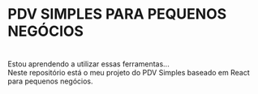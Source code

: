 <div color:orange>
  <h1 style="background-color:Orange color:black">  PDV SIMPLES PARA PEQUENOS NEGÓCIOS  <h1/>

</div>
<p1>Estou aprendendo a utilizar essas ferramentas...</p1><br>
<p1>Neste repositório está o meu projeto do PDV Simples baseado em React para pequenos negócios.</p1><br>
